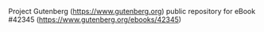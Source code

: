 Project Gutenberg (https://www.gutenberg.org) public repository for eBook #42345 (https://www.gutenberg.org/ebooks/42345)
